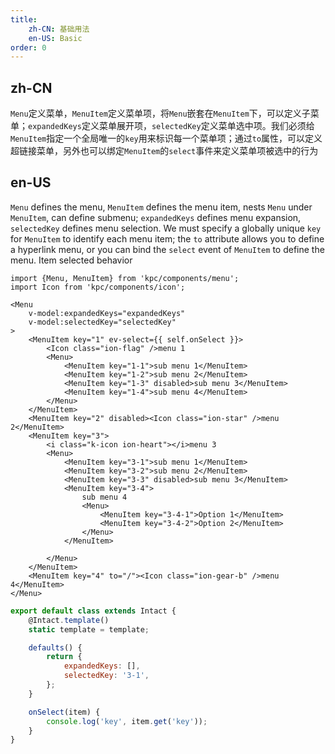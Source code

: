 ```yaml
---
title:
    zh-CN: 基础用法
    en-US: Basic
order: 0
---
```


## zh-CN

`Menu`定义菜单，`MenuItem`定义菜单项，将`Menu`嵌套在`MenuItem`下，可以定义子菜单；`expandedKeys`定义菜单展开项，`selectedKey`定义菜单选中项。我们必须给`MenuItem`指定一个全局唯一的`key`用来标识每一个菜单项；通过`to`属性，可以定义超链接菜单，另外也可以绑定`MenuItem`的`select`事件来定义菜单项被选中的行为

## en-US

`Menu` defines the menu, `MenuItem` defines the menu item, nests `Menu` under `MenuItem`, can define submenu; `expandedKeys` defines menu expansion, `selectedKey` defines menu selection. We must specify a globally unique `key` for `MenuItem` to identify each menu item; the `to` attribute allows you to define a hyperlink menu, or you can bind the `select` event of `MenuItem` to define the menu. Item selected behavior

```vdt
import {Menu, MenuItem} from 'kpc/components/menu';
import Icon from 'kpc/components/icon';

<Menu
    v-model:expandedKeys="expandedKeys"
    v-model:selectedKey="selectedKey"
>
    <MenuItem key="1" ev-select={{ self.onSelect }}>
        <Icon class="ion-flag" />menu 1
        <Menu>
            <MenuItem key="1-1">sub menu 1</MenuItem>
            <MenuItem key="1-2">sub menu 2</MenuItem>
            <MenuItem key="1-3" disabled>sub menu 3</MenuItem>
            <MenuItem key="1-4">sub menu 4</MenuItem>
        </Menu>
    </MenuItem>
    <MenuItem key="2" disabled><Icon class="ion-star" />menu 2</MenuItem>
    <MenuItem key="3">
        <i class="k-icon ion-heart"></i>menu 3
        <Menu>
            <MenuItem key="3-1">sub menu 1</MenuItem>
            <MenuItem key="3-2">sub menu 2</MenuItem>
            <MenuItem key="3-3" disabled>sub menu 3</MenuItem>
            <MenuItem key="3-4">
                sub menu 4
                <Menu>
                    <MenuItem key="3-4-1">Option 1</MenuItem>
                    <MenuItem key="3-4-2">Option 2</MenuItem>
                </Menu>
            </MenuItem>

        </Menu>
    </MenuItem>
    <MenuItem key="4" to="/"><Icon class="ion-gear-b" />menu 4</MenuItem>
</Menu>
```

```js
export default class extends Intact {
    @Intact.template()
    static template = template;

    defaults() {
        return {
            expandedKeys: [],
            selectedKey: '3-1',
        };
    }

    onSelect(item) {
        console.log('key', item.get('key'));
    }
}
```
